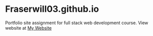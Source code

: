 # Fraserwill03.github.io
Portfolio site assignment for full stack web development course.
View website at [My Website](https://fraserwill03.github.io)

